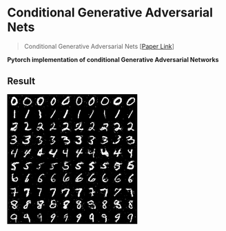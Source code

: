 # Conditional Generative Adversarial Nets

> Conditional Generative Adversarial Nets   [[Paper Link](https://arxiv.org/pdf/1411.1784.pdf)]

**Pytorch implementation of conditional Generative Adversarial Networks**

## Result
![image](result.png)
